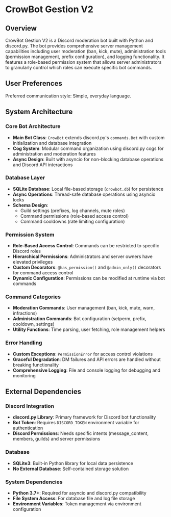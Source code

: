 # CrowBot Gestion V2

## Overview

CrowBot Gestion V2 is a Discord moderation bot built with Python and discord.py. The bot provides comprehensive server management capabilities including user moderation (ban, kick, mute), administration tools (permission management, prefix configuration), and logging functionality. It features a role-based permission system that allows server administrators to granularly control which roles can execute specific bot commands.

## User Preferences

Preferred communication style: Simple, everyday language.

## System Architecture

### Core Bot Architecture
- **Main Bot Class**: `CrowBot` extends discord.py's `commands.Bot` with custom initialization and database integration
- **Cog System**: Modular command organization using discord.py cogs for administration and moderation features
- **Async Design**: Built with asyncio for non-blocking database operations and Discord API interactions

### Database Layer
- **SQLite Database**: Local file-based storage (`crowbot.db`) for persistence
- **Async Operations**: Thread-safe database operations using asyncio locks
- **Schema Design**: 
  - Guild settings (prefixes, log channels, mute roles)
  - Command permissions (role-based access control)
  - Command cooldowns (rate limiting configuration)

### Permission System
- **Role-Based Access Control**: Commands can be restricted to specific Discord roles
- **Hierarchical Permissions**: Administrators and server owners have elevated privileges
- **Custom Decorators**: `@has_permission()` and `@admin_only()` decorators for command access control
- **Dynamic Configuration**: Permissions can be modified at runtime via bot commands

### Command Categories
- **Moderation Commands**: User management (ban, kick, mute, warn, infractions)
- **Administration Commands**: Bot configuration (setperm, prefix, cooldown, settings)
- **Utility Functions**: Time parsing, user fetching, role management helpers

### Error Handling
- **Custom Exceptions**: `PermissionError` for access control violations
- **Graceful Degradation**: DM failures and API errors are handled without breaking functionality
- **Comprehensive Logging**: File and console logging for debugging and monitoring

## External Dependencies

### Discord Integration
- **discord.py Library**: Primary framework for Discord bot functionality
- **Bot Token**: Requires `DISCORD_TOKEN` environment variable for authentication
- **Discord Permissions**: Needs specific intents (message_content, members, guilds) and server permissions

### Database
- **SQLite3**: Built-in Python library for local data persistence
- **No External Database**: Self-contained storage solution

### System Dependencies
- **Python 3.7+**: Required for asyncio and discord.py compatibility
- **File System Access**: For database file and log file storage
- **Environment Variables**: Token management via environment configuration